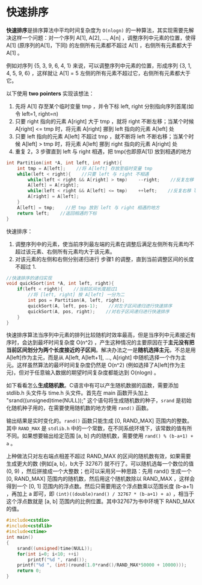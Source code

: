 # 快速排序

**快速排序**是排序算法中平均时间复杂度为 `O(nlogn)` 的一种算法，其实现需要先解决这样一个问题：对一个序列 A[1], A[2], ..., A[n] ，调整序列中元素的位置，使得 A[1] (原序列的A[1]，下同) 的左侧所有元素都不超过 A[1] ，右侧所有元素都大于 A[1] 。

例如对序列 {5, 3, 9, 6, 4, 1} 来说，可以调整序列中元素的位置，形成序列 {3, 1, 4, 5, 9, 6} ，这样就让 A[1] = 5 左侧的所有元素不超过它，右侧所有元素都大于它。

以下使用 **two pointers** 实现该想法：

1. 先将 A[1] 存至某个临时变量 tmp ，并令下标 left, right 分别指向序列首尾(如令 left=1, right=n)
2. 只要 right 指向的元素 A[right] 大于 tmp ，就将 right 不断左移；当某个时候 A[right] <= tmp 时，将元素 A[right] 挪到 left 指向的元素 A[left] 处
3. 只要 left 指向的元素 A[left] 不超过 tmp ，就不断将 left 不断右移；当某个时候 A[left] > tmp 时，将元素 A[left] 挪到 right 指向的元素 A[right] 处
4. 重复 2，3 步骤直到 left 与 right 相遇，把 tmp(也即原A[1]) 放到相遇的地方

```cpp
int Partition(int *A, int left, int right){
    int tmp = A[left];    //将 A[left] 存放至临时变量 tmp
    while(left < right){    //只要 left 与 right 不相遇
        while(left < right && A[right] > tmp)    --right;    //反复左移 right
        A[left] = A[right];
        while(left < right && A[left] <= tmp)    ++left;    //反复右移 left
        A[right] = A[left];
    }
    A[left] = tmp;    //把 tmp 放到 left 与 right 相遇的地方
    return left;    //返回相遇的下标
}
```

快速排序：

1. 调整序列中的元素，使当前序列最左端的元素在调整后满足左侧所有元素均不超过该元素、右侧所有元素均大于该元素。
2. 对该元素的左侧和右侧分别递归进行 步骤1 的调整，直到当前调整区间的长度不超过 1.

```cpp
//快速排序的递归实现
void quickSort(int *A, int left, right){
    if(left < right){    //当前区间长度超过1
        //将 [left, right] 按 A[left] 一分为二
        int pos = Partition(A, left, right);
        quickSort(A, left, pos-1);    //对左子区间递归进行快速排序
        quickSort(A, pos, right);    //对右子区间递归进行快速排序
    }
}
```

快速排序算法当序列中元素的排列比较随机时效率最高，但是当序列中元素接近有序时，会达到最坏时间复杂度 O(n^2) ，产生这种情况的主要原因在于**主元没有把当前区间划分为两个长度接近的子区间**。解决办法之一是**随机选择主元**，不总是用 A[left]作为主元，而是从 A[left\, A[left+1], ..., A[right] 中随机选择一个作为主元。这样虽然算法的最坏时间复杂度仍然是 O(n^2) (例如选择了A[left]作为主元)，但对于任意输入数据的期望时间复杂度都能达到 O(nlogn) 。

如下看看怎么**生成随机数**。C语言中有可以产生随机数据的函数，需要添加 stdlib.h 头文件与 time.h 头文件。首先在 main 函数开头加上 "srand((unsigned)time(NULL));" 这个语句将生成随机数的种子，`srand` 是初始化随机种子用的，在需要使用随机数的地方使用 `rand()` 函数。

输出结果是实时变化的。`rand()` 函数只能生成 [0, RAND_MAX] 范围内的整数。其中 `RAND_MAX` 是 `stdlib.h` 中的一个常数，在不同系统环境下，该常数的值有所不同。如果想要输出给定范围 [a, b] 内的随机数，需要使用 `rand() % (b-a+1) + a` 。

上种做法只对左右端点相差不超过 RAND_MAX 的区间的随机数有效，如果需要生成更大的数 (例如[a, b]，b大于 32767) 就不行了。可以随机选每一个数位的值 (0, 9) ，然后拼接成一个大整数；也可以采用另一种思路：先用 rand() 生成一个 [0, RAND_MAX] 范围内的随机数，然后用这个随机数除以 RAND_MAX ，这样会得到一个 [0, 1] 范围内的浮点数。然后只需要用这个浮点数乘以范围长度 (b-a+1) ，再加上 a 即可，即 `(int)((double)rand() / 32767 * (b-a+1) + a)` ，相当于这个浮点数就是 [a, b] 范围内的比例位置。其中32767为书中环境下 RAND_MAX 的值。

```cpp
#include<cstdio>
#include<cstdlib>
#include<ctime>
int main()
{
    srand((unsigned)time(NULL));
    for(int i=0; i<10; ++i)
        printf("%d ", rand());
    printf("%d ", (int)(round(1.0*rand()/RAND_MAX*50000 + 10000)));    //生成 [10000, 60000]范围内随机数
    return 0;
}
```

